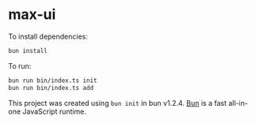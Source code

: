 # max-ui

To install dependencies:

```bash
bun install
```

To run:

```bash
bun run bin/index.ts init
bun run bin/index.ts add
```

This project was created using `bun init` in bun v1.2.4. [Bun](https://bun.sh) is a fast all-in-one JavaScript runtime.
